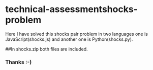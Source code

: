# technical-assessmentshocks-problem
Here I have solved this shocks pair problem in two languages one is JavaScript(shocks.js) and another one is Python(shocks.py).

##In shocks.zip both files are included.

### Thanks :-)
